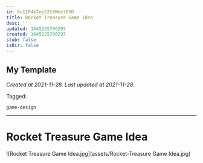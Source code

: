 ```yaml
---
id: 6uIIP4kToj52tXWmx7EVD
title: Rocket Treasure Game Idea
desc: ''
updated: 1645225706297
created: 1645225706297
stub: false
isDir: false
---
```

My Template
---

_Created at 2021-11-28._
_Last updated at 2021-11-28._



Tagged: 
```
game-design
```


---

# Rocket Treasure Game Idea


![Rocket Treasure Game Idea.jpg](assets/Rocket-Treasure Game Idea.jpg)

